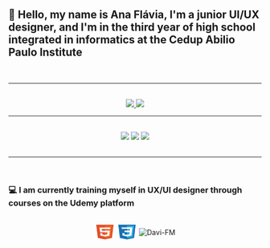 <h2> 👋 Hello, my name is Ana Flávia, I'm a junior UI/UX designer, and I'm in the third year of high school integrated in informatics at the Cedup Abilio Paulo Institute </h2>
<br>
<hr>
<br>
<div align="center">
  <a href="https://github.com/Anaghedin">
  <img height="160em" src="https://github-readme-stats.vercel.app/api?username=Anaghedin&show_icons=true&theme=tokyonight&include_all_commits=true&count_private=true"/>
  <img height="160em" src="https://github-readme-stats.vercel.app/api/top-langs/?username=Anaghedin&layout=compact&langs_count=7&theme=tokyonight"/>
</div>
</div>
<hr>
<br>
<div align="center">
    <a href="https://instagram.com/anaflavia_rosso" target="_blank"><img
            src="https://img.shields.io/badge/-Instagram-%23E4405F?style=for-the-badge&logo=instagram&logoColor=white"
            target="_blank"></a>
    <a href="mailto:anaflaviaghedinrosso910@gmail.com"><img
            src="https://img.shields.io/badge/-Gmail-%23333?style=for-the-badge&logo=gmail&logoColor=white"
            target="_blank"></a>
    <a href="https://www.linkedin.com/in/ana-flávia-ghedin-rosso/" target="_blank"><img
            src="https://img.shields.io/badge/-LinkedIn-%230077B5?style=for-the-badge&logo=linkedin&logoColor=white"
            target="_blank"></a>
</div>
<br>
<hr>
<br>
<h3>💻 I am currently training myself in UX/UI designer through courses on the Udemy platform</h3>
<div align="center" style="display: inline_block"><br>
    <img align="center" alt="Davi-HTML" height="30" width="40"
        src="https://raw.githubusercontent.com/devicons/devicon/master/icons/html5/html5-original.svg">
    <img align="center" alt="Davi-CSS" height="30" width="40"
        src="https://raw.githubusercontent.com/devicons/devicon/master/icons/css3/css3-original.svg">
    <img align="center" alt="Davi-FM" height="30" width="40"
        src="https://cdn.jsdelivr.net/gh/devicons/devicon/icons/figma/figma-original.svg" />
        
</div>
